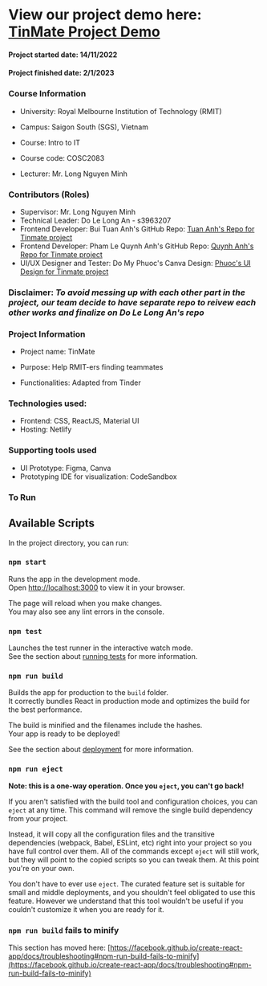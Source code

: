 # View our project demo here: [TinMate Project Demo](https://intro-to-it-tinmate.netlify.app/)

#### Project started date: 14/11/2022

#### Project finished date: 2/1/2023

### Course Information

- University: Royal Melbourne Institution of Technology (RMIT)

- Campus: Saigon South (SGS), Vietnam

- Course: Intro to IT

- Course code: COSC2083

- Lecturer: Mr. Long Nguyen Minh

### Contributors (Roles)

- Supervisor: Mr. Long Nguyen Minh
- Technical Leader: Do Le Long An - s3963207
- Frontend Developer: Bui
  Tuan Anh's GitHub Repo: [Tuan Anh's Repo for Tinmate project](https://github.com/vntuananhbui/Tinmate)
- Frontend Developer: Pham Le
  Quynh Anh's GitHub Repo: [Quynh Anh's Repo for Tinmate project](https://github.com/plqanhh/TinMate-KellyVer.git)
- UI/UX Designer and Tester: Do My
  Phuoc's Canva Design: [Phuoc's UI Design for Tinmate project](https://www.canva.com/design/DAFRWQ1b_Ag/-jP1FKJsMQ1oryzxg_-ubw/view?utm_content=DAFRWQ1b_Ag&utm_campaign=designshare&utm_medium=link2&utm_source=sharebutton)

### Disclaimer: <em>To avoid messing up with each other part in the project, our team decide to have separate repo to reivew each other works and finalize on Do Le Long An's repo</em>

### Project Information

- Project name: TinMate

- Purpose: Help RMIT-ers finding teammates

- Functionalities: Adapted from Tinder

### Technologies used:

- Frontend: CSS, ReactJS, Material UI
- Hosting: Netlify

### Supporting tools used

- UI Prototype: Figma, Canva
- Prototyping IDE for visualization: CodeSandbox

### To Run

## Available Scripts

In the project directory, you can run:

### `npm start`

Runs the app in the development mode.\
Open [http://localhost:3000](http://localhost:3000) to view it in your browser.

The page will reload when you make changes.\
You may also see any lint errors in the console.

### `npm test`

Launches the test runner in the interactive watch mode.\
See the section about [running tests](https://facebook.github.io/create-react-app/docs/running-tests) for more information.

### `npm run build`

Builds the app for production to the `build` folder.\
It correctly bundles React in production mode and optimizes the build for the best performance.

The build is minified and the filenames include the hashes.\
Your app is ready to be deployed!

See the section about [deployment](https://facebook.github.io/create-react-app/docs/deployment) for more information.

### `npm run eject`

**Note: this is a one-way operation. Once you `eject`, you can't go back!**

If you aren't satisfied with the build tool and configuration choices, you can `eject` at any time. This command will remove the single build dependency from your project.

Instead, it will copy all the configuration files and the transitive dependencies (webpack, Babel, ESLint, etc) right into your project so you have full control over them. All of the commands except `eject` will still work, but they will point to the copied scripts so you can tweak them. At this point you're on your own.

You don't have to ever use `eject`. The curated feature set is suitable for small and middle deployments, and you shouldn't feel obligated to use this feature. However we understand that this tool wouldn't be useful if you couldn't customize it when you are ready for it.

### `npm run build` fails to minify

This section has moved here: [https://facebook.github.io/create-react-app/docs/troubleshooting#npm-run-build-fails-to-minify](https://facebook.github.io/create-react-app/docs/troubleshooting#npm-run-build-fails-to-minify)

